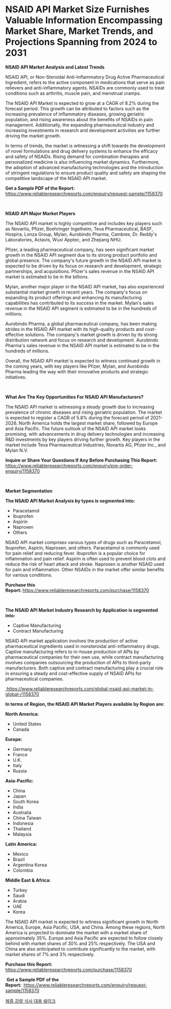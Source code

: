 <p><h1>NSAID API Market Size Furnishes Valuable Information Encompassing Market Share, Market Trends, and Projections Spanning from 2024 to 2031</h1></p><p><strong>NSAID API Market Analysis and Latest Trends</strong></p>
<p><p>NSAID API, or Non-Steroidal Anti-Inflammatory Drug Active Pharmaceutical Ingredient, refers to the active component in medications that serve as pain relievers and anti-inflammatory agents. NSAIDs are commonly used to treat conditions such as arthritis, muscle pain, and menstrual cramps.</p><p>The NSAID API Market is expected to grow at a CAGR of 8.2% during the forecast period. This growth can be attributed to factors such as the increasing prevalence of inflammatory diseases, growing geriatric population, and rising awareness about the benefits of NSAIDs in pain management. Additionally, the expanding pharmaceutical industry and increasing investments in research and development activities are further driving the market growth.</p><p>In terms of trends, the market is witnessing a shift towards the development of novel formulations and drug delivery systems to enhance the efficacy and safety of NSAIDs. Rising demand for combination therapies and personalized medicine is also influencing market dynamics. Furthermore, the adoption of advanced manufacturing technologies and the introduction of stringent regulations to ensure product quality and safety are shaping the competitive landscape of the NSAID API market.</p></p>
<p><strong>Get a Sample PDF of the Report:&nbsp;</strong> <a href="https://www.reliableresearchreports.com/enquiry/request-sample/1158370">https://www.reliableresearchreports.com/enquiry/request-sample/1158370</a></p>
<p>&nbsp;</p>
<p><strong>NSAID API Major Market Players</strong></p>
<p><p>The NSAID API market is highly competitive and includes key players such as Novartis, Pfizer, Boehringer Ingelheim, Teva Pharmaceutical, BASF, Hospira, Lonza Group, Mylan, Aurobindo Pharma, Cambrex, Dr. Reddy's Laboratories, Actavis, Wuxi Apptec, and Zhejiang NHU.</p><p>Pfizer, a leading pharmaceutical company, has seen significant market growth in the NSAID API segment due to its strong product portfolio and global presence. The company's future growth in the NSAID API market is expected to be driven by its focus on research and development, strategic partnerships, and acquisitions. Pfizer's sales revenue in the NSAID API market is estimated to be in the billions.</p><p>Mylan, another major player in the NSAID API market, has also experienced substantial market growth in recent years. The company's focus on expanding its product offerings and enhancing its manufacturing capabilities has contributed to its success in the market. Mylan's sales revenue in the NSAID API segment is estimated to be in the hundreds of millions.</p><p>Aurobindo Pharma, a global pharmaceutical company, has been making strides in the NSAID API market with its high-quality products and cost-effective solutions. The company's market growth is driven by its strong distribution network and focus on research and development. Aurobindo Pharma's sales revenue in the NSAID API market is estimated to be in the hundreds of millions.</p><p>Overall, the NSAID API market is expected to witness continued growth in the coming years, with key players like Pfizer, Mylan, and Aurobindo Pharma leading the way with their innovative products and strategic initiatives.</p></p>
<p>&nbsp;</p>
<p><strong>What Are The Key Opportunities For NSAID API Manufacturers?</strong></p>
<p><p>The NSAID API market is witnessing a steady growth due to increasing prevalence of chronic diseases and rising geriatric population. The market is expected to register a CAGR of 5.8% during the forecast period of 2021-2026. North America holds the largest market share, followed by Europe and Asia Pacific. The future outlook of the NSAID API market looks promising, with advancements in drug delivery technologies and increasing R&D investments by key players driving further growth. Key players in the market include Teva Pharmaceutical Industries, Novartis AG, Pfizer Inc., and Mylan N.V.</p></p>
<p><strong>Inquire or Share Your Questions If Any Before Purchasing This Report:</strong> <a href="https://www.reliableresearchreports.com/enquiry/pre-order-enquiry/1158370">https://www.reliableresearchreports.com/enquiry/pre-order-enquiry/1158370</a></p>
<p>&nbsp;</p>
<p><strong>Market Segmentation</strong></p>
<p><strong>The NSAID API Market Analysis by types is segmented into:</strong></p>
<p><ul><li>Paracetamol</li><li>Ibuprofen</li><li>Aspirin</li><li>Naproxen</li><li>Others</li></ul></p>
<p><p>NSAID API market comprises various types of drugs such as Paracetamol, Ibuprofen, Aspirin, Naproxen, and others. Paracetamol is commonly used for pain relief and reducing fever. Ibuprofen is a popular choice for inflammation and pain relief. Aspirin is often used to prevent blood clots and reduce the risk of heart attack and stroke. Naproxen is another NSAID used for pain and inflammation. Other NSAIDs in the market offer similar benefits for various conditions.</p></p>
<p><strong>Purchase this Report:&nbsp;</strong><a href="https://www.reliableresearchreports.com/purchase/1158370">https://www.reliableresearchreports.com/purchase/1158370</a></p>
<p>&nbsp;</p>
<p><strong>The NSAID API Market Industry Research by Application is segmented into:</strong></p>
<p><ul><li>Captive Manufacturing</li><li>Contract Manufacturing</li></ul></p>
<p><p>NSAID API market application involves the production of active pharmaceutical ingredients used in nonsteroidal anti-inflammatory drugs. Captive manufacturing refers to in-house production of APIs by pharmaceutical companies for their own use, while contract manufacturing involves companies outsourcing the production of APIs to third-party manufacturers. Both captive and contract manufacturing play a crucial role in ensuring a steady and cost-effective supply of NSAID APIs for pharmaceutical companies.</p></p>
<p><a href="https://www.reliableresearchreports.com/global-nsaid-api-market-in-global-r1158370">&nbsp;https://www.reliableresearchreports.com/global-nsaid-api-market-in-global-r1158370</a></p>
<p><strong>In terms of Region, the NSAID API Market Players available by Region are:</strong></p>
<p>
    <p> <strong> North America: </strong>
        <ul>
            <li>United States</li>
            <li>Canada</li>
        </ul>
        </p> 
    <p> <strong> Europe: </strong>
        <ul>
            <li>Germany</li>
            <li>France</li>
            <li>U.K.</li>
            <li>Italy</li>
            <li>Russia</li>
        </ul>
        </p> 
    <p> <strong> Asia-Pacific: </strong>
        <ul>
            <li>China</li>
            <li>Japan</li>
            <li>South Korea</li>
            <li>India</li>
            <li>Australia</li>
            <li>China Taiwan</li>
            <li>Indonesia</li>
            <li>Thailand</li>
            <li>Malaysia</li>
        </ul>
        </p> 
    <p> <strong> Latin America: </strong>
        <ul>
            <li>Mexico</li>
            <li>Brazil</li>
            <li>Argentina Korea</li>
            <li>Colombia</li>
        </ul>
        </p> 
    <p> <strong> Middle East & Africa: </strong>
        <ul>
            <li>Turkey</li>
            <li>Saudi</li>
            <li>Arabia</li>
            <li>UAE</li>
            <li>Korea</li>
        </ul>
    </p>
    </p>
<p><p>The NSAID API market is expected to witness significant growth in North America, Europe, Asia Pacific, USA, and China. Among these regions, North America is projected to dominate the market with a market share of approximately 35%. Europe and Asia Pacific are expected to follow closely behind with market shares of 30% and 25% respectively. The USA and China are also anticipated to contribute significantly to the market, with market shares of 7% and 3% respectively.</p></p>
<p><strong>Purchase this Report: </strong><a href="https://www.reliableresearchreports.com/purchase/1158370">https://www.reliableresearchreports.com/purchase/1158370</a></p>
<p>&nbsp;<strong>Get a Sample PDF of the Report:&nbsp;&nbsp;</strong><a href="https://www.reliableresearchreports.com/enquiry/request-sample/1158370">https://www.reliableresearchreports.com/enquiry/request-sample/1158370</a></p>
<p><strong></strong></p>
<p><p><a href="https://github.com/vseigx30c9a1j/Market-Research-Report-List-3/blob/main/8706876124699.md">체중 감량 식사 대용 쉐이크</a></p></p>
